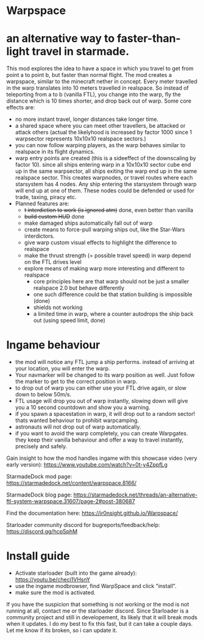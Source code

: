 # Warpspace
# an alternative way to faster-than-light travel in starmade.

This mod explores the idea to have a space in which you travel to get from point a to point b, but faster than normal flight.
The mod creates a warpspace, similar to the minecraft nether in concept. Every meter travelled in the warp translates into 10 meters travelled in realspace. 
So instead of teleporting from a to b (vanilla FTL), you change into the warp, fly the distance which is 10 times shorter, and drop back out of warp.
Some core effects are:
- no more instant travel, longer distances take longer time.
- a shared space where you can meet other travellers, be attacked or attack others (actual the likelyhood is increased by factor 1000 since 1 warpsector represents 10x10x10 realspace sectors.)
- you can now follow warping players, as the warp behaves similar to realspace in its flight dynamics.
- warp entry points are created (this is a sideeffect of the downscaling by factor 10). since all ships entering warp in a 10x10x10 sector cube end up in the same warpsector,
  all ships exiting the warp end up in the same realspace sector. This creates warpnodes, or travel routes where each starsystem has 4 nodes. Any ship entering the starsystem  through warp will end up at one of them.
  These nodes could be defended or used for trade, taxing, piracy etc. 
- Planned features are:
   + ~~t interdiction to work (is ignored atm)~~ done, even better than vanilla
   + ~~build custom HUD~~ done
   + make damaged ships automatically fall out of warp
   + create means to force-pull warping ships out, like the Star-Wars interdictors.
   + give warp custom visual effects to highlight the difference to realspace
   + make the thrust strength (= possible travel speed) in warp depend on the FTL drives level
   + explore means of making warp more interesting and different to realspace
        + core principles here are that warp should not be just a smaller realspace 2.0 but behave differently
        + one such difference could be that station building is impossible (done)
        + shields not working
        + a limited time in warp, where a counter autodrops the ship back out (using speed limit, done)

# Ingame behaviour
- the mod will notice any FTL jump a ship performs. instead of arriving at your location, you will enter the warp.
- Your navmarker will be changed to its warp position as well. Just follow the marker to get to the correct position in warp.
- to drop out of warp you can either use your FTL drive again, or slow down to below 50m/s.
- FTL usage will drop you out of warp instantly, slowing down will give you a 10 second countdown and show you a warning.
- if you spawn a spacestation in warp, it will drop out to a random sector! thats wanted behaviour to prohibit warpcamping.
- astronauts will not drop out of warp automatically.
- if you want to avoid the warp completely, you can create Warpgates. they keep their vanilla behaviour and offer a way to travel instantly, precisely and safely.

Gain insight to how the mod handles ingame with this showcase video (very early version):
https://www.youtube.com/watch?v=0t-y4ZppfLg

StarmadeDock mod page:
https://starmadedock.net/content/warpspace.8166/

StarmadeDock blog page:
https://starmadedock.net/threads/an-alternative-ftl-system-warpspace.31607/page-2#post-380687

Find the documentation here:
https://ir0nsight.github.io/Warpspace/

Starloader community discord for bugreports/feedback/help:
https://discord.gg/hcpSphM

# Install guide
- Activate starloader (built into the game already): https://youtu.be/checi1VHsnY
- use the ingame modbrowser, find WarpSpace and click "install".
- make sure the mod is activated.

If you have the suspicion that something is not working or the mod is not running at all, contact me or the starloader discord.
Since Starloader is a community project and still in developement, its likely that it will break mods when it updates. I do my best to fix this fast, but it can take a couple days. Let me know if its broken, so i can update it.
